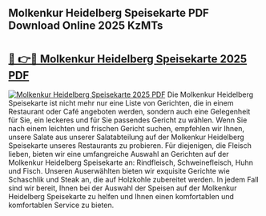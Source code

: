 ## Molkenkur Heidelberg Speisekarte PDF Download Online 2025 KzMTs

# <h2><a href="http://gc8psc.nevu.top/?p=Molkenkur+Heidelberg+Speisekarte">🔗 👉🔴 Molkenkur Heidelberg Speisekarte 2025 PDF</a></h2>

[![Molkenkur Heidelberg Speisekarte 2025 PDF](https://i.imgur.com/dBaPXMq.png)](http://gc8psc.nevu.top/?p=Molkenkur+Heidelberg+Speisekarte)
Die Molkenkur Heidelberg Speisekarte ist nicht mehr nur eine Liste von Gerichten, die in einem Restaurant oder Café angeboten werden, sondern auch eine Gelegenheit für Sie, ein leckeres und für Sie passendes Gericht zu wählen. Wenn Sie nach einem leichten und frischen Gericht suchen, empfehlen wir Ihnen, unsere Salate aus unserer Salatabteilung auf der Molkenkur Heidelberg Speisekarte unseres Restaurants zu probieren. Für diejenigen, die Fleisch lieben, bieten wir eine umfangreiche Auswahl an Gerichten auf der Molkenkur Heidelberg Speisekarte an: Rindfleisch, Schweinefleisch, Huhn und Fisch. Unseren Auserwählten bieten wir exquisite Gerichte wie Schaschlik und Steak an, die auf Holzkohle zubereitet werden. In jedem Fall sind wir bereit, Ihnen bei der Auswahl der Speisen auf der Molkenkur Heidelberg Speisekarte zu helfen und Ihnen einen komfortablen und komfortablen Service zu bieten.
